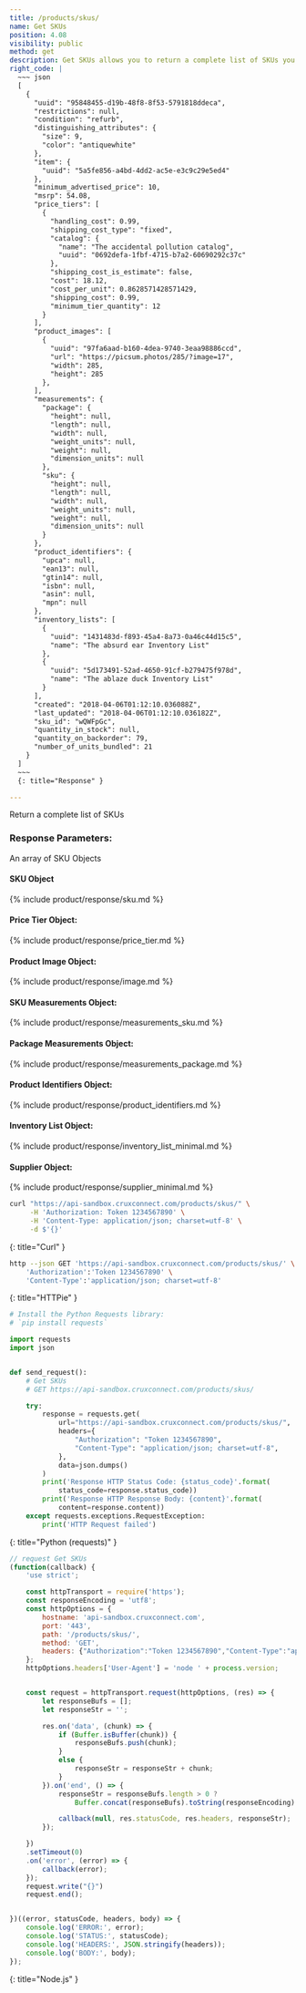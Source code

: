 ```yaml
---
title: /products/skus/
name: Get SKUs
position: 4.08
visibility: public
method: get
description: Get SKUs allows you to return a complete list of SKUs you are interested in.
right_code: |
  ~~~ json
  [
    {
      "uuid": "95848455-d19b-48f8-8f53-5791818ddeca",
      "restrictions": null,
      "condition": "refurb",
      "distinguishing_attributes": {
        "size": 9,
        "color": "antiquewhite"
      },
      "item": {
        "uuid": "5a5fe856-a4bd-4dd2-ac5e-e3c9c29e5ed4"
      },
      "minimum_advertised_price": 10,
      "msrp": 54.08,
      "price_tiers": [
        {
          "handling_cost": 0.99,
          "shipping_cost_type": "fixed",
          "catalog": {
            "name": "The accidental pollution catalog",
            "uuid": "0692defa-1fbf-4715-b7a2-60690292c37c"
          },
          "shipping_cost_is_estimate": false,
          "cost": 18.12,
          "cost_per_unit": 0.8628571428571429,
          "shipping_cost": 0.99,
          "minimum_tier_quantity": 12
        }
      ],
      "product_images": [
        {
          "uuid": "97fa6aad-b160-4dea-9740-3eaa98886ccd",
          "url": "https://picsum.photos/285/?image=17",
          "width": 285,
          "height": 285
        },
      ],
      "measurements": {
        "package": {
          "height": null,
          "length": null,
          "width": null,
          "weight_units": null,
          "weight": null,
          "dimension_units": null
        },
        "sku": {
          "height": null,
          "length": null,
          "width": null,
          "weight_units": null,
          "weight": null,
          "dimension_units": null
        }
      },
      "product_identifiers": {
        "upca": null,
        "ean13": null,
        "gtin14": null,
        "isbn": null,
        "asin": null,
        "mpn": null
      },
      "inventory_lists": [
        {
          "uuid": "1431483d-f893-45a4-8a73-0a46c44d15c5",
          "name": "The absurd ear Inventory List"
        },
        {
          "uuid": "5d173491-52ad-4650-91cf-b279475f978d",
          "name": "The ablaze duck Inventory List"
        }
      ],
      "created": "2018-04-06T01:12:10.036088Z",
      "last_updated": "2018-04-06T01:12:10.036182Z",
      "sku_id": "wQWFpGc",
      "quantity_in_stock": null,
      "quantity_on_backorder": 79,
      "number_of_units_bundled": 21
    }
  ]
  ~~~
  {: title="Response" }

---
```

Return a complete list of SKUs

### Response Parameters:

An array of SKU Objects

#### SKU Object

{% include product/response/sku.md %}

#### Price Tier Object:

{% include product/response/price_tier.md %}

#### Product Image Object:

{% include product/response/image.md %}

#### SKU Measurements Object:

{% include product/response/measurements_sku.md %}

#### Package Measurements Object:

{% include product/response/measurements_package.md %}

#### Product Identifiers Object:

{% include product/response/product_identifiers.md %}

#### Inventory List Object:

{% include product/response/inventory_list_minimal.md %}

#### Supplier Object:

{% include product/response/supplier_minimal.md %}


~~~ bash
curl "https://api-sandbox.cruxconnect.com/products/skus/" \
     -H 'Authorization: Token 1234567890' \
     -H 'Content-Type: application/json; charset=utf-8' \
     -d $'{}'

~~~
{: title="Curl" }

~~~ bash
http --json GET 'https://api-sandbox.cruxconnect.com/products/skus/' \
    'Authorization':'Token 1234567890' \
    'Content-Type':'application/json; charset=utf-8'


~~~
{: title="HTTPie" }

~~~ python
# Install the Python Requests library:
# `pip install requests`

import requests
import json


def send_request():
    # Get SKUs
    # GET https://api-sandbox.cruxconnect.com/products/skus/

    try:
        response = requests.get(
            url="https://api-sandbox.cruxconnect.com/products/skus/",
            headers={
                "Authorization": "Token 1234567890",
                "Content-Type": "application/json; charset=utf-8",
            },
            data=json.dumps()
        )
        print('Response HTTP Status Code: {status_code}'.format(
            status_code=response.status_code))
        print('Response HTTP Response Body: {content}'.format(
            content=response.content))
    except requests.exceptions.RequestException:
        print('HTTP Request failed')

~~~
{: title="Python (requests)" }

~~~ javascript
// request Get SKUs
(function(callback) {
    'use strict';

    const httpTransport = require('https');
    const responseEncoding = 'utf8';
    const httpOptions = {
        hostname: 'api-sandbox.cruxconnect.com',
        port: '443',
        path: '/products/skus/',
        method: 'GET',
        headers: {"Authorization":"Token 1234567890","Content-Type":"application/json; charset=utf-8"}
    };
    httpOptions.headers['User-Agent'] = 'node ' + process.version;


    const request = httpTransport.request(httpOptions, (res) => {
        let responseBufs = [];
        let responseStr = '';

        res.on('data', (chunk) => {
            if (Buffer.isBuffer(chunk)) {
                responseBufs.push(chunk);
            }
            else {
                responseStr = responseStr + chunk;
            }
        }).on('end', () => {
            responseStr = responseBufs.length > 0 ?
                Buffer.concat(responseBufs).toString(responseEncoding) : responseStr;

            callback(null, res.statusCode, res.headers, responseStr);
        });

    })
    .setTimeout(0)
    .on('error', (error) => {
        callback(error);
    });
    request.write("{}")
    request.end();


})((error, statusCode, headers, body) => {
    console.log('ERROR:', error);
    console.log('STATUS:', statusCode);
    console.log('HEADERS:', JSON.stringify(headers));
    console.log('BODY:', body);
});

~~~
{: title="Node.js" }
